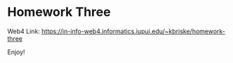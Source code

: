 # Homework Three

Web4 Link:
https://in-info-web4.informatics.iupui.edu/~kbriske/homework-three

Enjoy!